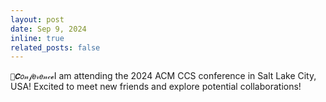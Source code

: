 ```yaml
---
layout: post
date: Sep 9, 2024
inline: true
related_posts: false
---
```


`💛𝑪𝑜𝓃𝒻𝑒𝓇𝑒𝓃𝒸𝓮`I am attending the 2024 ACM CCS conference in Salt Lake City, USA! Excited to meet new friends and explore potential collaborations!

<!-- `💜𝒫𝒶𝓅𝑒𝓇` `🩵𝒜𝔀𝒶𝓇𝒹` `🤍𝒮𝓮𝑟𝓋𝒾𝓬𝓮` `💛𝑪𝑜𝓃𝒻𝑒𝓇𝑒𝓃𝒸𝓮` -->
